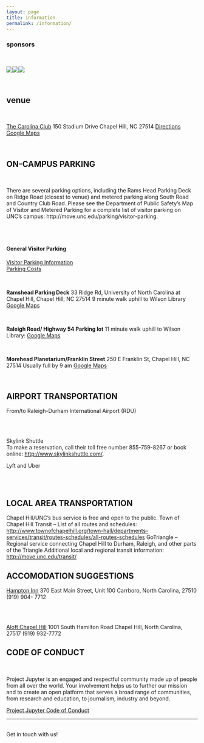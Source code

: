 ```yaml
---
layout: page
title: information
permalink: /information/
---
```


<h3>sponsors</h3>

<br/>

<p><img class="col one" src="/TriangleJupyter/img/unclibblack.gif" /><img class="col one" src="/TriangleJupyter/img/aap.gif" /><img class="col one" src="/TriangleJupyter/img/valassisdigital.png" /></p>

<br/>

<h2>venue</h2>

<br/>

<a href="http://www.clubcorp.com/Clubs/Carolina-Club">The Carolina Club</a>
150 Stadium Drive
Chapel Hill, NC 27514
<a href="ttp://www.clubcorp.com/Clubs/Carolina-Club/Our-Story/Directions-Hours">Directions</a>
<a href="https://goo.gl/maps/AMpkpaKe5AN2">Google Maps</a>

<br/>

<h2>ON-CAMPUS PARKING</h2>

<br/>

<p>There are several parking options, including the Rams Head Parking Deck on Ridge Road (closest to venue) and metered parking along South Road and Country Club Road. Please see the Department of Public Safety’s Map of Visitor and Metered Parking for a complete list of visitor parking on UNC’s campus: http://move.unc.edu/parking/visitor-parking.</p>

<br/>
<br/>

<h4>General Visitor Parking</h4>

<a href="http://move.unc.edu/parking/visitor-parking/">Visitor Parking Information</a>
<br/>
<a href="http://move.unc.edu/policy/pricing/#pane-0-3">Parking Costs</a>

<br/>

<b>Ramshead Parking Deck</b>
33 Ridge Rd, University of North Carolina at Chapel Hill, Chapel Hill, NC 27514
9 minute walk uphill to Wilson Library
<a href="https://goo.gl/maps/ZjmeCD2Gauv">Google Maps</a>

<br/>

<b>Raleigh Road/ Highway 54 Parking lot</b>
11 minute walk uphill to Wilson Library:
<a href="https://goo.gl/maps/xmdLRqRXjz32">Google Maps</a>

<br/>

<b>Morehead Planetarium/Franklin Street</b>
250 E Franklin St, Chapel Hill, NC 27514
Usually full by 9 am
<a href="https://goo.gl/maps/cJ4LAGDCpVT2">Google Maps</a>

<br/>

<h2>AIRPORT TRANSPORTATION</h2>

From/to Raleigh-Durham International Airport (RDU)

<br/>
<br/>

Skylink Shuttle<br/>
To make a reservation, call their toll free number 855-759-8267 or book online: http://www.skylinkshuttle.com/.

Lyft and Uber

<br/>
<br/>


<h2>LOCAL AREA TRANSPORTATION</h2>

Chapel Hill/UNC’s bus service is free and open to the public.
Town of Chapel Hill Transit – List of all routes and schedules:
http://www.townofchapelhill.org/town-hall/departments-services/transit/routes-schedules/all-routes-schedules
GoTriangle – Regional service connecting Chapel Hill to Durham, Raleigh, and other parts of the Triangle
Additional local and regional transit information: http://move.unc.edu/transit/

<h2>ACCOMODATION SUGGESTIONS</h2>

<a href="http://hamptoninn3.hilton.com/en/hotels/north-carolina/hampton-inn-and-suites-chapel-hill-carrboro-downtown-RDUCOHX/index.html">Hampton Inn</a>
370 East Main Street, Unit 100
Carrboro, North Carolina, 27510
(919) 904- 7712

<br/>
<br/>

<a href="http://www.aloftchapelhill.com/">Aloft Chapel Hill</a>
1001 South Hamilton Road
Chapel Hill, North Carolina, 27517
(919) 932-7772


<h2>CODE OF CONDUCT</h2>

<br/>

<p>Project Jupyter is an engaged and respectful community made up of people from all over the world. Your involvement helps us to further our mission and to create an open platform that serves a broad range of communities, from research and education, to journalism, industry and beyond.</p>

<a href="https://github.com/jupyter/governance/blob/master/conduct/code_of_conduct.md">Project Jupyter Code of Conduct</a>

<hr/>
<br/>
<span class="contacticon center">
	<a href="mailto:chris@carpentries.org"><i class="fa fa-envelope-square"></i></a>
	<a href="https://github.com/libcce/TriangleJupyter" target="_blank"><i class="fa fa-github-square"></i></a>
	<a href="https://twitter.com/search?f=tweets&q=%23trianglejupyter&src=typd" target="_blank"><i class="fa fa-twitter-square"></i></a>
</span>

<div class="col three caption">
	Get in touch with us!
</div>

